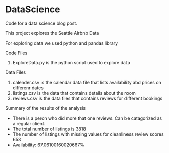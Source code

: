 # DataScience
Code for a data science blog post.

This project explores the Seattle Airbnb Data

For exploring data we used python and pandas library

Code Files
1. ExploreData.py is the python script used to explore data

Data Files
1. calender.csv is the calendar data file that lists availability abd prices on differenr dates
2. listings.csv is the data that contains details about the room
3. reviews.csv is the data files that contains reviews for different bookings

Summary of the results of the analysis
- There is a peron who did more that one reviews. Can be catagorized as a regular client.
- The total number of listings is 3818
- The number of listings with missing values for cleanliness review scores 653
- Availability: 67.06100160020667%

